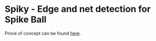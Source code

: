 # Spiky - Edge and net detection for Spike Ball

Prove of concept can be found [here](classification.html).